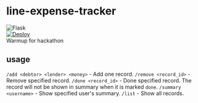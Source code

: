 # line-expense-tracker
![Flask](https://img.shields.io/badge/flask-%23000.svg?style=for-the-badge&logo=flask&logoColor=white)  
[![Deploy](https://www.herokucdn.com/deploy/button.svg)](https://heroku.com/deploy)  
Warmup for hackathon

## usage
`/add <debtor> <lender> <money>` - Add one record.
`/remove <record_id>` - Remove specified record.
`/done <record_id>` - Done specified record. The record will not be shown in summary when it is marked `done`.
`/summary <username>` - Show specified user's summary.
`/list` - Show all records.